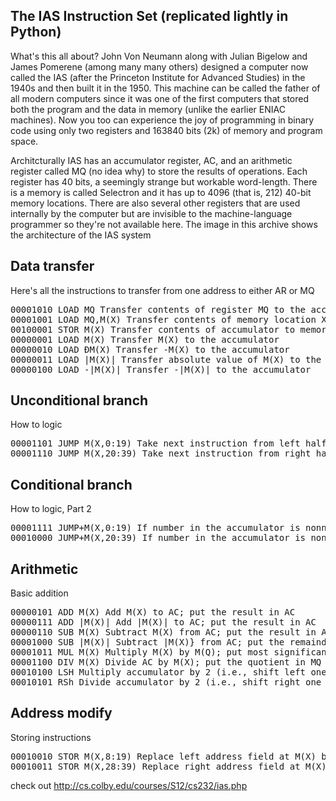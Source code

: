 The IAS Instruction Set (replicated lightly in Python)
-------------------------

What's this all about? John Von Neumann along with Julian Bigelow and James Pomerene (among many many others) designed a computer now called the IAS (after the Princeton Institute for Advanced Studies) in the 1940s and then built it in the 1950. This machine can be called the father of all modern computers since it was one of the first computers that stored both the program and the data in memory (unlike the earlier ENIAC machines). Now you too can experience the joy of programming in binary code using only two registers and 163840 bits (2k) of memory and program space.

Architcturally IAS has an accumulator register, AC, and an arithmetic register called MQ (no idea why) to store the results of operations. Each register has 40 bits, a seemingly strange but workable word-length. There is a memory is called Selectron and it has up to 4096 (that is, 212) 40-bit memory locations. There are also several other registers that are used internally by the computer but are invisible to the machine-language programmer so they're not available here. The image in this archive shows the architecture of the IAS system

Data transfer
-------------------------

Here's all the instructions to transfer from one address to either AR or MQ

<pre>
00001010 LOAD MQ Transfer contents of register MQ to the accumulator AC
00001001 LOAD MQ,M(X) Transfer contents of memory location X to MQ
00100001 STOR M(X) Transfer contents of accumulator to memory location X
00000001 LOAD M(X) Transfer M(X) to the accumulator
00000010 LOAD ÐM(X) Transfer -M(X) to the accumulator
00000011 LOAD |M(X)| Transfer absolute value of M(X) to the accumulator
00000100 LOAD -|M(X)| Transfer -|M(X)| to the accumulator
</pre>

Unconditional branch
-------------------------

How to logic

<pre>
00001101 JUMP M(X,0:19) Take next instruction from left half of M(X)
00001110 JUMP M(X,20:39) Take next instruction from right half of M(X)
</pre>

Conditional branch
-------------------------

How to logic, Part 2

<pre>
00001111 JUMP+M(X,0:19) If number in the accumulator is nonnegative, take next instruction from left half of M(X)
00010000 JUMP+M(X,20:39) If number in the accumulator is nonnegative , take next instruction from right half of M(X)
</pre>

Arithmetic
-------------------------

Basic addition

<pre>
00000101 ADD M(X) Add M(X) to AC; put the result in AC
00000111 ADD |M(X)| Add |M(X)| to AC; put the result in AC
00000110 SUB M(X) Subtract M(X) from AC; put the result in AC
00001000 SUB |M(X)| Subtract |M(X)} from AC; put the remainder in AC
00001011 MUL M(X) Multiply M(X) by M(Q); put most significant bits of result in AC, put less significant bits in M(Q)
00001100 DIV M(X) Divide AC by M(X); put the quotient in MQ and the remainder in AC
00010100 LSH Multiply accumulator by 2 (i.e., shift left one bit position)
00010101 RSh Divide accumulator by 2 (i.e., shift right one bit position)
</pre>

Address modify
-------------------------

Storing instructions

<pre>
00010010 STOR M(X,8:19) Replace left address field at M(X) by 12 right-most bits of AC
00010011 STOR M(X,28:39) Replace right address field at M(X) by 12 right-most bits of AC
</pre>



check out http://cs.colby.edu/courses/S12/cs232/ias.php

